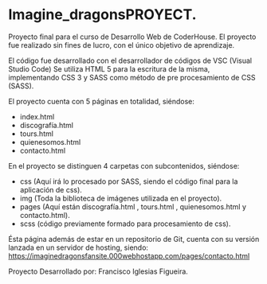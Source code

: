 # Imagine_dragonsPROYECT. 

Proyecto final para el curso de Desarrollo Web de CoderHouse. 
El proyecto fue realizado sin fines de lucro, con el único objetivo de aprendizaje.

El código fue desarrollado con el desarrollador de códigos de VSC (Visual Studio Code)
Se utiliza HTML 5 para la escritura de la misma, implementando CSS 3 y SASS como método de pre procesamiento de CSS (SASS).

El proyecto cuenta con 5 páginas en totalidad, siéndose:
- index.html
- discografía.html
- tours.html
- quienesomos.html
- contacto.html

En el proyecto se distinguen 4 carpetas con subcontenidos, siéndose:
- css (Aquí irá lo procesado por SASS, siendo el código final para la aplicación de css).
- img (Toda la biblioteca de imágenes utilizada en el proyecto).
- pages (Aquí están discografía.html , tours.html , quienesomos.html y contacto.html).
- scss (código previamente formado para procesamiento de css).

Ésta página además de estar en un repositorio de Git, cuenta con su versión lanzada en un servidor de hosting, siendo: 
https://imaginedragonsfansite.000webhostapp.com/pages/contacto.html

Proyecto Desarrollado por: Francisco Iglesias Figueira. 